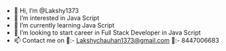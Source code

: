 - 👋 Hi, I’m @Lakshy1373
- 👀 I’m interested in Java Script
- 🌱 I’m currently learning Java Script
- 💞️ I’m looking to start career in Full Stack Developer in Java Script
- 📫 Contact me on 📨:- Lakshychauhan1373@gmail.com
                      📱:- 8447006683
